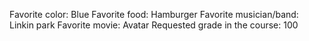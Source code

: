 Favorite color: Blue
Favorite food: Hamburger
Favorite musician/band: Linkin park
Favorite movie: Avatar
Requested grade in the course: 100 
